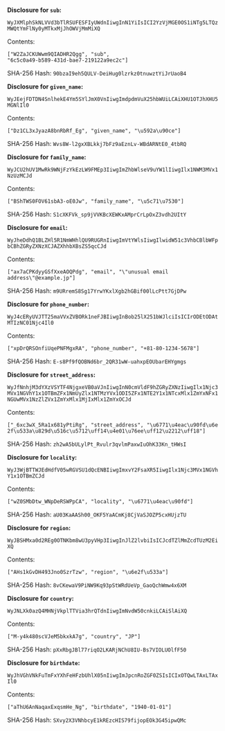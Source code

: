 __Disclosure for `sub`:__

```
WyJXMlphSkNLVVd3bTlRSUFESFIyUWdnIiwgInN1YiIsICI2YzVjMGE0OS1iNTg5LTQz
MWQtYmFlNy0yMTkxMjJhOWVjMmMiXQ
```

Contents:

```
["W2ZaJCKUWwm9QIADHR2Qgg", "sub",
"6c5c0a49-b589-431d-bae7-219122a9ec2c"]
```

SHA-256 Hash: `90bzaI9eh5QULV-DeiHug0lzrkz0tnuwztYiJrUaoB4`

__Disclosure for `given_name`:__

```
WyJEejFDTDN4SnlhekE4Ym5SYlJmX0VnIiwgImdpdmVuX25hbWUiLCAiXHU1OTJhXHU5
MGNlIl0
```

Contents:

```
["Dz1CL3xJyazA8bnRbRf_Eg", "given_name", "\u592a\u90ce"]
```

SHA-256 Hash: `Wvs8W-l2gxXBLkkj7bFz9aEznLv-WBdARNtE0_4tbRQ`

__Disclosure for `family_name`:__

```
WyJCU2hUV1MwRk9WNjFzYkEzLW9FMEp3IiwgImZhbWlseV9uYW1lIiwgIlx1NWM3MVx1
NzUzMCJd
```

Contents:

```
["BShTWS0FOV61sbA3-oE0Jw", "family_name", "\u5c71\u7530"]
```

SHA-256 Hash: `S1cXKFVk_sp9jVVKBcXEWKxAMprCrLpOxZ3vdh2UItY`

__Disclosure for `email`:__

```
WyJheDdhQ1BLZHl5R1NmWHhlQU9RUGRnIiwgImVtYWlsIiwgIlwidW51c3VhbCBlbWFp
bCBhZGRyZXNzXCJAZXhhbXBsZS5qcCJd
```

Contents:

```
["ax7aCPKdyyGSfXxeAOQPdg", "email", "\"unusual email
address\"@example.jp"]
```

SHA-256 Hash: `m9URremS8Sg17YrwYKxlXgb2hGBif00lLcPtt7GjDPw`

__Disclosure for `phone_number`:__

```
WyJ4cERyUVJTT25maVVxZVBORk1neFJBIiwgInBob25lX251bWJlciIsICIrODEtODAt
MTIzNC01Njc4Il0
```

Contents:

```
["xpDrQRSOnfiUqePNFMgxRA", "phone_number", "+81-80-1234-5678"]
```

SHA-256 Hash: `E-s8Pf9fQOBNd6br_2QR31wW-uahxpEOUbarEHYgmgs`

__Disclosure for `street_address`:__

```
WyJfNnhjM3dYXzVSYTF4NjgxeVB0aVJnIiwgInN0cmVldF9hZGRyZXNzIiwgIlx1Njc3
MVx1NGVhY1x1OTBmZFx1NmUyZlx1NTMzYVx1ODI5ZFx1NTE2Y1x1NTcxMlx1ZmYxNFx1
NGUwMVx1NzZlZVx1ZmYxMlx1MjIxMlx1ZmYxOCJd
```

Contents:

```
["_6xc3wX_5Ra1x681yPtiRg", "street_address", "\u6771\u4eac\u90fd\u6e
2f\u533a\u829d\u516c\u5712\uff14\u4e01\u76ee\uff12\u2212\uff18"]
```

SHA-256 Hash: `zh2wA5bULylPt_Rvulr3qvlmPaxwIuOhK33Kn_tHWsI`

__Disclosure for `locality`:__

```
WyJ3WjBTTWJEdHdfV05wRGVSU1dQcENBIiwgImxvY2FsaXR5IiwgIlx1Njc3MVx1NGVh
Y1x1OTBmZCJd
```

Contents:

```
["wZ0SMbDtw_WNpDeRSWPpCA", "locality", "\u6771\u4eac\u90fd"]
```

SHA-256 Hash: `aU03KaAASh00_OKF5YaACmKj8CjVaSJOZP5cxHUjzTU`

__Disclosure for `region`:__

```
WyJBSHMxa0d2REg0OTNKbm8wU3pyVHp3IiwgInJlZ2lvbiIsICJcdTZlMmZcdTUzM2Ei
XQ
```

Contents:

```
["AHs1kGvDH493Jno0SzrTzw", "region", "\u6e2f\u533a"]
```

SHA-256 Hash: `8vCKewaV9PiNW9Kq93pStWRdUeVp_GaoQchWmw4x6XM`

__Disclosure for `country`:__

```
WyJNLXk0azQ4MHNjVkplTTVia3hrQTdnIiwgImNvdW50cnkiLCAiSlAiXQ
```

Contents:

```
["M-y4k480scVJeM5bkxkA7g", "country", "JP"]
```

SHA-256 Hash: `pXxRbgJBl77riqO2LKARjNChU8IU-Bs7VIOLUOlfF50`

__Disclosure for `birthdate`:__

```
WyJhVGhVNkFuTmFxYXhFeHFzbUhlX05nIiwgImJpcnRoZGF0ZSIsICIxOTQwLTAxLTAx
Il0
```

Contents:

```
["aThU6AnNaqaxExqsmHe_Ng", "birthdate", "1940-01-01"]
```

SHA-256 Hash: `SXvy2X3VNhbcyE1kREzcHIS79fijopEOk3G45ipwQMc`